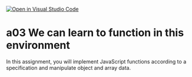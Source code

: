 [![Open in Visual Studio Code](https://classroom.github.com/assets/open-in-vscode-f059dc9a6f8d3a56e377f745f24479a46679e63a5d9fe6f495e02850cd0d8118.svg)](https://classroom.github.com/online_ide?assignment_repo_id=6504138&assignment_repo_type=AssignmentRepo)
# a03 We can learn to function in this environment
In this assignment, you will implement JavaScript functions according to a specification and manipulate object and array data.
